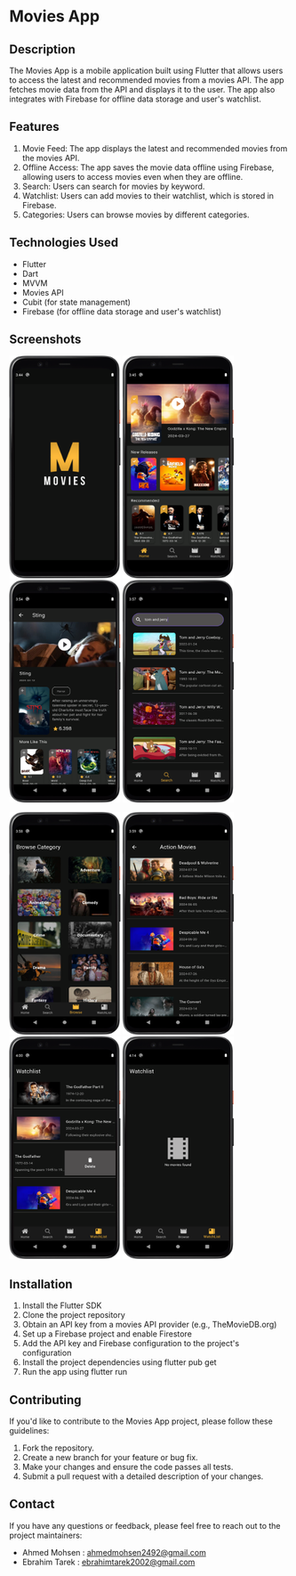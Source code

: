 # Movies App

## Description
The Movies App is a mobile application built using Flutter that allows users to access the latest and recommended movies from a movies API. The app fetches movie data from the API and displays it to the user. The app also integrates with Firebase for offline data storage and user's watchlist.

## Features
1. Movie Feed: The app displays the latest and recommended movies from the movies API.
2. Offline Access: The app saves the movie data offline using Firebase, allowing users to access movies even when they are offline.
3. Search: Users can search for movies by keyword.
4. Watchlist: Users can add movies to their watchlist, which is stored in Firebase.
5. Categories: Users can browse movies by different categories.

## Technologies Used
- Flutter
- Dart
- MVVM 
- Movies API
-  Cubit (for state management)
- Firebase (for offline data storage and user's watchlist)

## Screenshots
<img src="screenshots/splash.png" width="200" height="400" />  <img src="screenshots/home.png" width="200" height="400" />  <img src="screenshots/details.png" width="200" height="400" />  <img src="screenshots/search.png" width="200" height="400" /> 

<img src="screenshots/browse.png" width="200" height="400" />  <img src="screenshots/category.png" width="200" height="400" />  <img src="screenshots/whichlist.png" width="200" height="400" /> <img src="screenshots/empty.png" width="200" height="400" />

## Installation
1. Install the Flutter SDK
2. Clone the project repository
3. Obtain an API key from a movies API provider (e.g., TheMovieDB.org)
4. Set up a Firebase project and enable Firestore
5. Add the API key and Firebase configuration to the project's configuration
6. Install the project dependencies using flutter pub get
7. Run the app using flutter run

## Contributing
If you'd like to contribute to the Movies App project, please follow these guidelines:
1. Fork the repository.
2. Create a new branch for your feature or bug fix.
3. Make your changes and ensure the code passes all tests.
4. Submit a pull request with a detailed description of your changes.

## Contact
If you have any questions or feedback, please feel free to reach out to the project maintainers:
- Ahmed Mohsen : ahmedmohsen2492@gmail.com
- Ebrahim Tarek : ebrahimtarek2002@gmail.com


